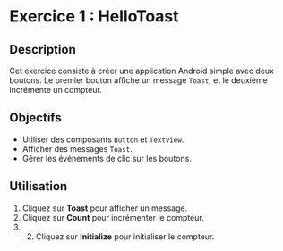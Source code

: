 # Exercice 1 : HelloToast

## Description
Cet exercice consiste à créer une application Android simple avec deux boutons. Le premier bouton affiche un message `Toast`, et le deuxième incrémente un compteur.

## Objectifs
- Utiliser des composants `Button` et `TextView`.
- Afficher des messages `Toast`.
- Gérer les événements de clic sur les boutons.

## Utilisation
1. Cliquez sur **Toast** pour afficher un message.
2. Cliquez sur **Count** pour incrémenter le compteur.
3. 2. Cliquez sur **Initialize** pour initialiser le compteur.
